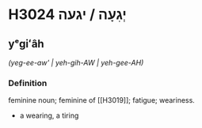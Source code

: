 # H3024 יְגִעָה / יגעה

## yᵉgiʻâh

_(yeg-ee-aw' | yeh-ɡih-AW | yeh-ɡee-AH)_

### Definition

feminine noun; feminine of [[H3019]]; fatigue; weariness.

- a wearing, a tiring
